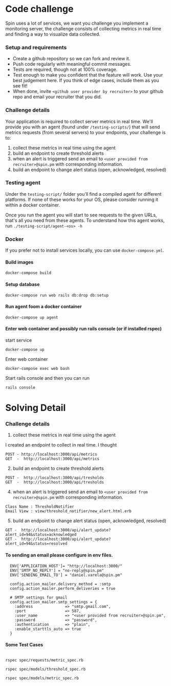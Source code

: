 # Code challenge
Spin uses a lot of services, we want you challenge you implement a monitoring server, the challenge consists of collecting metrics in real time and finding a way to visualize data collected.

### Setup and requirements

- Create a github repository so we can fork and review it.
- Push code regularly with meaningful commit messages.
- Tests are required, though not at 100% coverage.
- Test enough to make you confident that the feature will work. Use your best judgement here. If you think of edge cases, include them as you see fit!
- When done, invite `<github user provider by recruiter>` to your github repo and email your recruiter that you did.

### Challenge details

Your application is required to collect server metrics in real time. We'll provide you with an agent (found under `/testing-scripts/`) that will send metrics requests (from several servers) to your endpoints, your challenge is to:

1. collect these metrics in real time using the agent
2. build an endpoint to create threshold alerts
4. when an alert is triggered send an email to `<user provided from recruiter>@spin.pm` with corresponding information.
5. build an endpoint to change alert status (open, acknowledged, resolved)


### Testing agent
Under the `testing-script/` folder you'll find a compiled agent for different platforms. If none of these works for your OS, please consider running it within a docker container.

Once you run the agent you will start to see requests to the given URLs, that's all you need from these agents. To understand how this agent works, run `./testing-script/agent-<os> -h`

### Docker

If you prefer not to install services locally, you can use `docker-compose.yml`.

#### Build images

```
docker-compose build
```

#### Setup database

```
docker-compose run web rails db:drop db:setup
```

#### Run agent foom a docker container

```
docker-compose up agent
```


#### Enter web container and possibly run rails console (or if installed rspec)

start service

```
docker-compose up
```

Enter web container

```
docker-compose exec web bash
```

Start rails console and then you can run

```
rails console
```


# Solving Detail

### Challenge details


1. collect these metrics in real time using the agent

I created an endpoint to collect in real time. 
I thought 
```
POST - http://localhost:3000/api/metrics
GET  -  http://localhost:3000/api/metrics
```

2. build an endpoint to create threshold alerts

```
POST -  http://localhost:3000/api/tresholds
GET  -  http://localhost:3000/api/tresholds
```

4. when an alert is triggered send an email to `<user provided from recruiter>@spin.pm` with corresponding information.
```
Class Name : ThresholdNotifier
Email View : view/threshold_notifier/new_alert.html.erb
```

5. build an endpoint to change alert status (open, acknowledged, resolved)

```
GET -  http://localhost:3000/api/alert_update?alert_id=94&status=acknowledged
GET -  http://localhost:3000/api/alert_update?alert_id=94&status=resolved
```

#### To sending an email please configure in env files.

```
  ENV['APPLICATION_HOST']= "http://localhost:3000/"
  ENV['SMTP_NO_REPLY'] = "no-reply@spin.pm"
  ENV['SENDING_EMAIL_TO'] = "daniel.varela@spin.pm"

  config.action_mailer.delivery_method = :smtp
  config.action_mailer.perform_deliveries = true

  # SMTP settings for gmail
  config.action_mailer.smtp_settings = {
    :address              => "smtp.gmail.com",
    :port                 => 587,
    :user_name            => "<user provided from recruiter>@spin.pm",
    :password             => "password",
    :authentication       => "plain",
    :enable_starttls_auto => true
  }

```


#### Some Test Cases

```

rspec spec/requests/metric_spec.rb

rspec spec/models/threshold_spec.rb

rspec spec/models/metric_spec.rb
```


